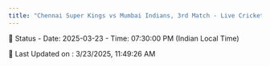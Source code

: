 ```yaml
---
title: "Chennai Super Kings vs Mumbai Indians, 3rd Match - Live Cricket Score"
--- 
```


📑 Status - Date: 2025-03-23 - Time: 07:30:00 PM (Indian Local Time)

📝 Last Updated on : 3/23/2025, 11:49:26 AM  

